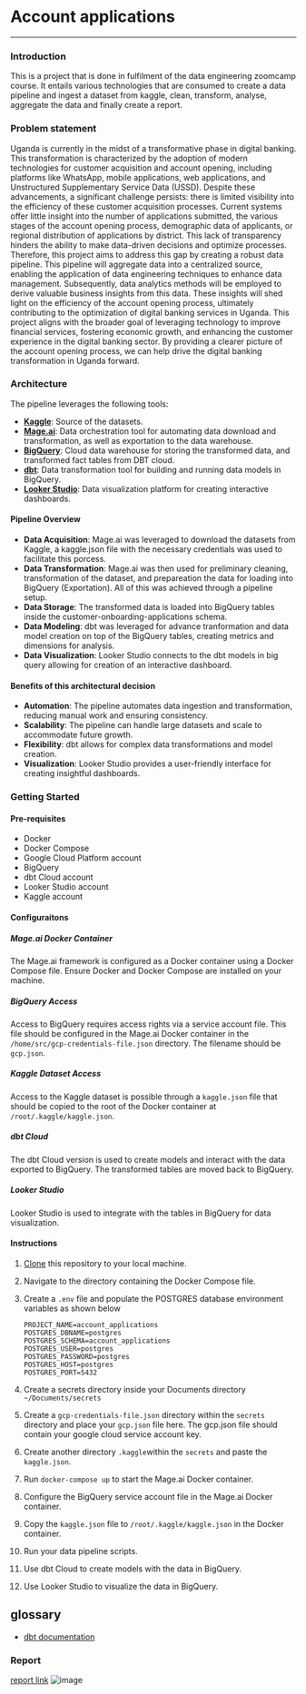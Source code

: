 # Account applications
_____

### Introduction
This is a project that is done in fulfilment of the data engineering zoomcamp course. It entails various technologies that are consumed to create a data pipeline and ingest a dataset from kaggle, clean, transform, analyse, aggregate the data and finally create a report.

### Problem statement
Uganda is currently in the midst of a transformative phase in digital banking. This transformation is characterized by the adoption of modern technologies for customer acquisition and account opening, including platforms like WhatsApp, mobile applications, web applications, and Unstructured Supplementary Service Data (USSD).
Despite these advancements, a significant challenge persists: there is limited visibility into the efficiency of these customer acquisition processes. Current systems offer little insight into the number of applications submitted, the various stages of the account opening process, demographic data of applicants, or regional distribution of applications by district.
This lack of transparency hinders the ability to make data-driven decisions and optimize processes. Therefore, this project aims to address this gap by creating a robust data pipeline. This pipeline will aggregate data into a centralized source, enabling the application of data engineering techniques to enhance data management.
Subsequently, data analytics methods will be employed to derive valuable business insights from this data. These insights will shed light on the efficiency of the account opening process, ultimately contributing to the optimization of digital banking services in Uganda.
This project aligns with the broader goal of leveraging technology to improve financial services, fostering economic growth, and enhancing the customer experience in the digital banking sector. By providing a clearer picture of the account opening process, we can help drive the digital banking transformation in Uganda forward.

### Architecture
The pipeline leverages the following tools:

- **[Kaggle](https://www.kaggle.com)**: Source of the datasets.
- **[Mage.ai](https://docs.mage.ai/introduction/overview)**: Data orchestration tool for automating data download and transformation, as well as exportation to the data warehouse.
- **[BigQuery](https://docs.mage.ai/introduction/overview)**: Cloud data warehouse for storing the transformed data, and transformed fact tables from DBT cloud.
- **[dbt](https://www.getdbt.com)**: Data transformation tool for building and running data models in BigQuery.
- **[Looker Studio](https://cloud.google.com/looker-studio?gad_source=1&gclid=CjwKCAjwoPOwBhAeEiwAJuXRh6oiq757A9yQTunwbkPM9JeszNWu1yQZWbyR3a3FDT_Zfdf4E0OuOhoCHQ4QAvD_BwE&gclsrc=aw.ds)**: Data visualization platform for creating interactive dashboards.

#### Pipeline Overview
- **Data Acquisition**: Mage.ai was leveraged to download the datasets from Kaggle, a kaggle.json file with the necessary credentials was used to facilitate this porcess.
- **Data Transformation**: Mage.ai was then used for preliminary cleaning, transformation of the dataset, and prepareation the data for loading into BigQuery (Exportation). All of this was achieved through a pipeline setup.
- **Data Storage**: The transformed data is loaded into BigQuery tables inside the customer-onboarding-applications schema.
- **Data Modeling**: dbt was leveraged for advance tranformation and data model creation on top of the BigQuery tables, creating metrics and dimensions for analysis.
- **Data Visualization**: Looker Studio connects to the dbt models in big query allowing for creation of an interactive dashboard.

#### Benefits of this architectural decision
- **Automation**: The pipeline automates data ingestion and transformation, reducing manual work and ensuring consistency.
- **Scalability**: The pipeline can handle large datasets and scale to accommodate future growth.
- **Flexibility**: dbt allows for complex data transformations and model creation.
- **Visualization**: Looker Studio provides a user-friendly interface for creating insightful dashboards.

### Getting Started

#### Pre-requisites
- Docker
- Docker Compose
- Google Cloud Platform account
- BigQuery
- dbt Cloud account
- Looker Studio account
- Kaggle account

#### Configuraitons
##### Mage.ai Docker Container
The Mage.ai framework is configured as a Docker container using a Docker Compose file. Ensure Docker and Docker Compose are installed on your machine.

##### BigQuery Access
Access to BigQuery requires access rights via a service account file. This file should be configured in the Mage.ai Docker container in the `/home/src/gcp-credentials-file.json` directory. The filename should be `gcp.json`.

##### Kaggle Dataset Access
Access to the Kaggle dataset is possible through a `kaggle.json` file that should be copied to the root of the Docker container at `/root/.kaggle/kaggle.json`.

##### dbt Cloud
The dbt Cloud version is used to create models and interact with the data exported to BigQuery. The transformed tables are moved back to BigQuery.

##### Looker Studio
Looker Studio is used to integrate with the tables in BigQuery for data visualization.

#### Instructions
1. [Clone](https://github.com/okellodaniel/account_applications_dashboard.git) this repository to your local machine.
2. Navigate to the directory containing the Docker Compose file.
3. Create a `.env` file and populate the POSTGRES database environment variables as shown below

    ```
    PROJECT_NAME=account_applications
    POSTGRES_DBNAME=postgres
    POSTGRES_SCHEMA=account_applications
    POSTGRES_USER=postgres
    POSTGRES_PASSWORD=postgres
    POSTGRES_HOST=postgres
    POSTGRES_PORT=5432
    ```
4. Create a secrets directory inside your Documents directory `~/Documents/secrets`
5. Create a `gcp-credentials-file.json` directory within the `secrets` directory and place your `gcp.json` file here. The gcp.json file should contain your google cloud service account key.
6. Create another directory `.kaggle`within the `secrets` and paste the `kaggle.json`.
7. Run `docker-compose up` to start the Mage.ai Docker container.
8. Configure the BigQuery service account file in the Mage.ai Docker container.
9. Copy the `kaggle.json` file to `/root/.kaggle/kaggle.json` in the Docker container.
10. Run your data pipeline scripts.
11. Use dbt Cloud to create models with the data in BigQuery.
12. Use Looker Studio to visualize the data in BigQuery.

## glossary
- [dbt documentation](https://cloud.getdbt.com/accounts/256688/develop/6374590/docs/index.html)
### Report
[report link](https://lookerstudio.google.com/reporting/80714f83-2281-4a3b-8f40-d262a0b1f614)
![image](https://github.com/okellodaniel/customer_onboarding_applications/assets/43291086/22f5468f-2c2d-43e8-8edb-dda7003a5e41)
